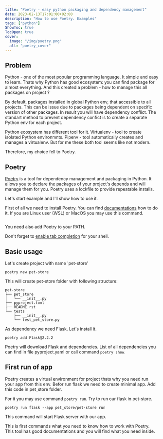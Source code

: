 ```yaml
---
title: "Poetry - easy python packaging and dependency management"
date: 2023-02-13T17:01:00+02:00
description: "How to use Poetry. Examples"
tags: ["python"]
ShowToc: true
TocOpen: true
cover:
  image: "/img/poetry.png"
  alt: "poetry_cover"
---
```


## Problem 

Python - one of the most popular programming language. It simple and easy to learn. 
Thats why Python has good ecosystem: you can find package for almost everything.
And this created a problem - how to manage this all packages on project ?

By default, packages installed in global Python env, that accessible to all projects.
This can be issue due to packages being dependent on specific version of other packages.
In result you will have dependency conflict.
The standart method to prevent dependency confict is to create a separate Python env for
each project. 

Python ecosystem has different tool for it.
Virtualenv - tool to create isolated Python environmnts. 
Pipenv - tool automatically creates and manages a virtualenv.
But for me these both tool seems like not modern. 
 
Therefore, my choice fell to Poetry. 

## Poetry 

[Poetry](python-poetry.org) is a tool for dependency management and packaging in Python. 
It allows you to declare the packages of your project's depends and will manage them for you. 
Poetry uses a lockfile to provide repeatable installs. 

Let's start example and I'll show how to use it. 

First of all we need to install Poetry. You can find [documentations](https://python-poetry.org/docs/#installation)
how to do it. If you are Linux user (WSL) or MacOS you may use this command. 
 
``` curl -sSL https://install.python-poetry.org | python3 -
```

You need also add Poetry to your PATH.

Don't forget to [enable tab completion](https://python-poetry.org/docs/#enable-tab-completion-for-bash-fish-or-zsh) for your shell.

## Basic usage

Let's create project with name 'pet-store'

```poetry new pet-store```

This will create pet-store folder with following structure:

```
pet-store
├── pet_store
│   └── __init__.py
├── pyproject.toml
├── README.rst
└── tests
    ├── __init__.py
    └── test_pet_store.py

```

As dependency we need Flask. Let's install it.

```poetry add Flask@2.2.2```

Poetry will download Flask and dependencies. List of all dependencies you can find
in file pyproject.yaml or call command `poetry show`.

## First run of app

Poetry creates a virtual environment for project thats why you need run your app
from this env. 
Befor run flask we need to create minimal app. Add this code in pet_store folder. 

<script>github</script>

For it you may use command `poetry run`. Try to run our flask in pet-store. 

```
poetry run flask --app pet_store/pet-store run
```

This command will start Flask server with our app. 

This is first commands what you need to know how to work with Poetry. This tool 
has good documentations and you will find what you need inside. 

